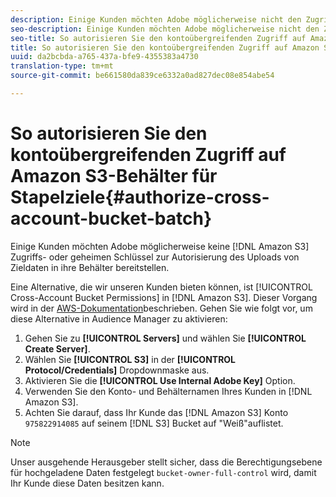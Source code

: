 ```yaml
---
description: Einige Kunden möchten Adobe möglicherweise nicht den Zugriff auf den Amazon Simple Storage Service (Amazon S3) oder geheime Schlüssel zur Autorisierung des Uploads von Zieldaten in ihre Behälter bereitstellen.
seo-description: Einige Kunden möchten Adobe möglicherweise nicht den Zugriff auf den Amazon Simple Storage Service (Amazon S3) oder geheime Schlüssel zur Autorisierung des Uploads von Zieldaten in ihre Behälter bereitstellen.
seo-title: So autorisieren Sie den kontoübergreifenden Zugriff auf Amazon S3-Behälter für Stapelziele
title: So autorisieren Sie den kontoübergreifenden Zugriff auf Amazon S3-Behälter für Stapelziele
uuid: da2bcbda-a765-437a-bfe9-4355383a4730
translation-type: tm+mt
source-git-commit: be661580da839ce6332a0ad827dec08e854abe54

---
```



# So autorisieren Sie den kontoübergreifenden Zugriff auf Amazon S3-Behälter für Stapelziele{#authorize-cross-account-bucket-batch}

Einige Kunden möchten Adobe möglicherweise keine [!DNL Amazon S3] Zugriffs- oder geheimen Schlüssel zur Autorisierung des Uploads von Zieldaten in ihre Behälter bereitstellen.

Eine Alternative, die wir unseren Kunden bieten können, ist [!UICONTROL Cross-Account Bucket Permissions] in [!DNL Amazon S3]. Dieser Vorgang wird in der [AWS-Dokumentation](https://docs.aws.amazon.com/AmazonS3/latest/dev/example-walkthroughs-managing-access-example2.html)beschrieben. Gehen Sie wie folgt vor, um diese Alternative in Audience Manager zu aktivieren:

1. Gehen Sie zu **[!UICONTROL Servers]** und wählen Sie **[!UICONTROL Create Server]**.
1. Wählen Sie **[!UICONTROL S3]** in der **[!UICONTROL Protocol/Credentials]** Dropdownmaske aus.
1. Aktivieren Sie die **[!UICONTROL Use Internal Adobe Key]** Option.
1. Verwenden Sie den Konto- und Behälternamen Ihres Kunden in [!DNL Amazon S3].
1. Achten Sie darauf, dass Ihr Kunde das [!DNL Amazon S3] Konto `975822914085` auf seinem [!DNL S3] Bucket auf "Weiß"auflistet.

>[!NOTE]
>
>Unser ausgehende Herausgeber stellt sicher, dass die Berechtigungsebene für hochgeladene Daten festgelegt `bucket-owner-full-control` wird, damit Ihr Kunde diese Daten besitzen kann.
